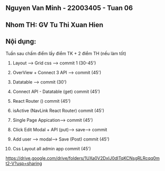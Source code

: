 ## Nguyen Van Minh - 22003405 - Tuan 06

## Nhom TH: GV Tu Thi Xuan Hien

## Nội dụng:

Tuần sau chấm điểm lấy điểm TK + 2 điểm TH (nếu làm tốt)

1. Layout --> Grid css --> commit 1 (30-45')

2. OverView + Connect 3 API --> commit (45')

3. Datatable --> commit (30')

4. Connect API - Datatable (get) commit (45')

5. React Router () commit (45')

6. isActive (NavLink React Router) commit (45')

7. Single Page Appication--> commit (45')

8. Click Edit Modal + API (put)--> save--> commit

9. Add user --> modal--> Save (Post) commit (45')

10. Css Layout all admin app commit (45')

https://drive.google.com/drive/folders/1UXa0V2DxIJ0dITqKCNsgRLRcqq0mt2-V?usp=sharing